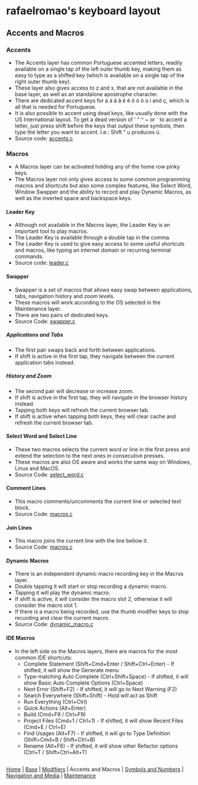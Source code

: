 # rafaelromao's keyboard layout

## Accents and Macros

### Accents
- The Accents layer has common Portuguese accented letters, readily available on a single tap of the left outer thumb key, making them as easy to type as a shifted key (which is available on a single tap of the right outer thumb key).
- These layer also gives access to z and x, that are not available in the base layer, as well as an standalone apostrophe character.
- There are dedicated accent keys for à á ã â é ê õ ó ô ú í and ç, which is all that is needed for Portuguese.
- It is also possible to accent using dead keys, like usually done with the US International layout. To get a dead version of ' " ^ ~ or ` to accent a letter, just press shift before the keys that output these symbols, then type the letter you want to accent. I.e.: Shift " u produces ü. 
- Source code: [accents.c](../src/qmk/users/rafaelromao/features/accents.c)

### Macros
- A Macros layer can be activated holding any of the home row pinky keys.
- The Macros layer not only gives access to some common programming macros and shortcuts but also some complex features, like Select Word, Window Swapper and the ability to record and play Dynamic Macros, as well as the inverted space and backspace keys.

#### Leader Key
- Although not available in the Macros layer, the Leader Key is an important tool to play macros.
- The Leader Key is available through a double tap in the comma.
- The Leader Key is used to give easy access to some useful shortcuts and macros, like typing an internet domain or recurring terminal commands.
- Source code: [leader.c](../src/qmk/users/rafaelromao/features/leader.c)

#### Swapper
- Swapper is a set of macros that allows easy swap between applications, tabs, navigation history and zoom levels.
- These macros will work according to the OS selected in the Maintenance layer.
- There are two pairs of dedicated keys.
- Source Code: [swapper.c](../src/qmk/users/rafaelromao/features/swapper.c)
##### Applications and Tabs
- The first pair swaps back and forth between applications.
- If shift is active in the first tap, they navigate between the current application tabs instead.
##### History and Zoom
- The second pair will decrease or increase zoom.
- If shift is active in the first tap, they will navigate in the browser history instead.
- Tapping both keys will refresh the current browser tab.
- If shift is active when tapping both keys, they will clear cache and refresh the current browser tab.

#### Select Word and Select Line
- These two macros selects the current word or line in the first press and extend the selection to the next ones in consecutive presses.
- These macros are also OS aware and works the same way on Windows, Linux and MacOS.
- Source Code: [select_word.c](../src/qmk/users/rafaelromao/features/select_word.c)

#### Comment Lines
- This macro comments/uncomments the current line or selected text block.
- Source Code: [macros.c](../src/qmk/users/rafaelromao/features/macros.c)

#### Join Lines
- This macro joins the current line with the line bellow it.
- Source Code: [macros.c](../src/qmk/users/rafaelromao/features/macros.c)

#### Dynamic Macros
- There is an independent dynamic macro recording key in the Macros layer.
- Double tapping it will start or stop recording a dynamic macro.
- Tapping it will play the dynamic macro.
- If shift is active, it will consider the macro slot 2, otherwise it will consider the macro slot 1.
- If there is a macro being recorded, use the thumb modifier keys to stop recording and clear the current macro.
- Source Code: [dynamic_macro.c](../src/qmk/users/rafaelromao/features/dynamic_macro.c)

#### IDE Macros
- In the left side os the Macros layers, there are macros for the most common IDE shortcuts:
    - Complete Statement (Shift+Cmd+Enter / Shift+Ctrl+Enter) - If shifted, it will show the Generate menu
    - Type-matching Auto Complete (Ctrl+Shift+Space) - If shifted, it will show Basic Auto Complete Options (Ctrl+Space)
    - Next Error (Shift+F2) - If shifted, it will go to Next Warning (F2)
    - Search Everywhere (Shift+Shift) - Hold will act as Shift
    - Run Everything (Ctrl+Ctrl)
    - Quick Actions (Alt+Enter)
    - Build (Cmd+F9 / Ctrl+F9)
    - Project Files (Cmd+1 / Ctrl+1) - If shifted, it will show Recent Files (Cmd+E / Ctrl+E)
    - Find Usages (Alt+F7) - If shifted, it will go to Type Definition (Shift+Cmd+B / Shift+Ctrl+B)
    - Rename (Alt+F6) - If shifted, it will show other Refactor options (Ctrl+T / Shift+Ctrl+Alt+T)

##
[Home](../readme.md) | 
[Base](base.md) |
[Modifiers](modifiers.md) |
Accents and Macros |
[Symbols and Numbers](symbols.md) |
[Navigation and Media](navigation.md) |
[Maintenance](maintenance.md)
